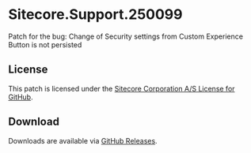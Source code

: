 # Sitecore.Support.250099
Patch for the bug: Change of Security settings from Custom Experience Button is not persisted

## License  
This patch is licensed under the [Sitecore Corporation A/S License for GitHub](https://github.com/sitecoresupport/Sitecore.Support.250099/blob/master/LICENSE).  

## Download  
Downloads are available via [GitHub Releases](https://github.com/sitecoresupport/Sitecore.Support.250099/releases).  
